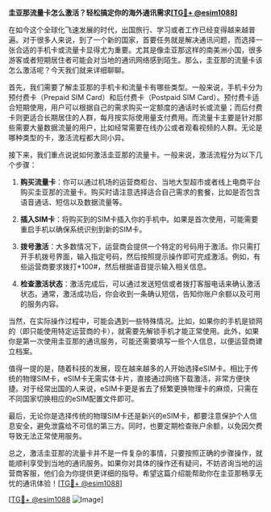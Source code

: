 **圭亚那流量卡怎么激活？轻松搞定你的海外通讯需求[[TG💪+ @esim1088](https://t.me/s/esim1088)]**

在如今这个全球化飞速发展的时代，出国旅行、学习或者工作已经变得越来越普遍。对于很多人来说，到了一个新的国家，首要任务就是解决通讯问题，而选择一张合适的手机卡或流量卡显得尤为重要。尤其是像圭亚那这样的南美洲小国，很多游客或者短期居住者可能会对当地的通讯网络感到陌生。那么，圭亚那的流量卡该怎么激活呢？今天我们就来详细聊聊。

首先，我们需要了解圭亚那的手机卡和流量卡有哪些类型。一般来说，手机卡分为预付费卡（Prepaid SIM Card）和后付费卡（Postpaid SIM Card）。预付费卡适合短期使用，用户可以根据自己的需求购买一定额度的通话时长或流量；而后付费卡则更适合长期居住的人群，每月按实际使用量支付费用。而流量卡主要是针对那些需要大量数据流量的用户，比如经常需要在线办公或者观看视频的人群。无论是哪种类型的卡，激活流程都大同小异。

接下来，我们重点说说如何激活圭亚那的流量卡。一般来说，激活流程分为以下几个步骤：

1. **购买流量卡**：你可以通过机场的运营商柜台、当地大型超市或者线上电商平台购买圭亚那的流量卡。购买时请注意选择适合自己需求的套餐，比如是否包含语音通话、短信以及数据流量等。

2. **插入SIM卡**：将购买到的SIM卡插入你的手机中。如果是首次使用，可能需要重启手机以确保系统识别到新的SIM卡。

3. **拨号激活**：大多数情况下，运营商会提供一个特定的号码用于激活。你只需打开手机拨号界面，输入指定号码，然后按照提示操作即可完成激活。例如，有些运营商要求拨打*100#，然后根据语音提示输入相关信息。

4. **检查激活状态**：激活完成后，可以通过发送短信或者拨打客服电话来确认激活状态。通常，激活成功后，你会收到一条确认短信，告知你账户余额以及可用的服务内容。

当然，在实际操作过程中，可能会遇到一些特殊情况。比如，如果你的手机是锁网的（即只能使用特定运营商的卡），就需要先解锁手机才能正常使用。此外，如果你是第一次使用圭亚那的通讯服务，可能还需要填写一些个人信息，以便运营商建立档案。

值得一提的是，随着科技的发展，现在越来越多的人开始选择eSIM卡。相比于传统的物理SIM卡，eSIM卡无需实体卡片，直接通过网络下载激活，非常方便快捷。对于经常出国的人来说，eSIM卡更是省去了频繁更换物理卡的麻烦，只需在不同国家切换相应的eSIM配置文件即可。

最后，无论你是选择传统的物理SIM卡还是新兴的eSIM卡，都要注意保护个人信息安全，避免泄露给不可信的第三方。同时，也要定期检查账户余额，以免因欠费导致无法正常使用服务。

总之，激活圭亚那的流量卡并不是一件复杂的事情，只要按照正确的步骤操作，就能顺利享受到当地的通讯服务。如果你对具体的操作还有疑问，不妨咨询当地的运营商客服，他们会为你提供更详细的指导。希望这篇介绍能帮助你在圭亚那畅享无忧的通讯体验！[[TG💪+ @esim1088](https://t.me/s/esim1088)]

[[TG💪+ @esim1088](https://t.me/s/esim1088) ![Image](https://i.postimg.cc/4NQfJmqS/Snipaste-2025-05-13-00-14-12.png)]